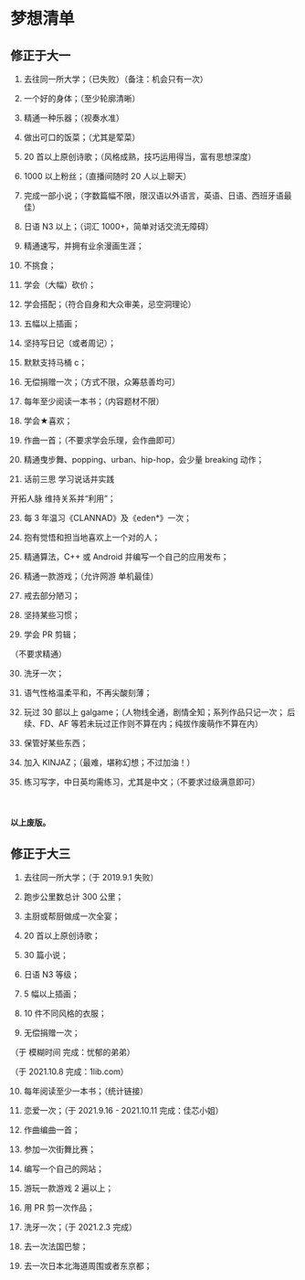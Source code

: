 # 梦想清单

## 修正于大一

1. 去往同一所大学；（已失败）（备注：机会只有一次）

2. 一个好的身体；（至少轮廓清晰）

3. 精通一种乐器；（视奏水准）

4. 做出可口的饭菜；（尤其是荤菜）

5. 20 首以上原创诗歌；（风格成熟，技巧运用得当，富有思想深度）

6. 1000 以上粉丝；（直播间随时 20 人以上聊天）

7. 完成一部小说；（字数篇幅不限，限汉语以外语言，英语、日语、西班牙语最佳）

8. 日语 N3 以上；（词汇 1000+，简单对话交流无障碍）

9. 精通速写，并拥有业余漫画生涯；

10. 不挑食；

11. 学会（大幅）砍价；

12. 学会搭配；（符合自身和大众审美，忌空洞理论）

13. 五幅以上插画；

14. 坚持写日记（或者周记）；

15. 默默支持马桶 c；

16. 无偿捐赠一次；（方式不限，众筹慈善均可）

17. 每年至少阅读一本书；（内容题材不限）

18. 学会★喜欢；

20. 作曲一首；（不要求学会乐理，会作曲即可）

21. 精通曳步舞、popping、urban、hip-hop，会少量 breaking 动作；

22. 话前三思 学习说话并实践

开拓人脉 维持关系并“利用”；

23. 每 3 年温习《CLANNAD》及《eden\*》一次；

24. 抱有觉悟和担当地喜欢上一个对的人；

25. 精通算法，C++ 或 Android 并编写一个自己的应用发布；

26. 精通一款游戏；（允许网游 单机最佳）

27. 戒去部分陋习；

28. 坚持某些习惯；

29. 学会 PR 剪辑；

（不要求精通）

30. 洗牙一次；

31. 语气性格温柔平和，不再尖酸刻薄；

32. 玩过 30 部以上 galgame；（人物线全通，剧情全知；系列作品只记一次；
后续、FD、AF 等若未玩过正作则不算在内；纯拔作废萌作不算在内）

33. 保管好某些东西；

34. 加入 KINJAZ；（最难，堪称幻想；不过加油！）

35. 练习写字，中日英均需练习，尤其是中文；（不要求过级满意即可）

<br />

#### 以上废版。

## 修正于大三

1. 去往同一所大学；（于 2019.9.1 失败）

2. 跑步公里数总计 300 公里；

3. 主厨或帮厨做成一次全宴；

4. 20 首以上原创诗歌；

5. 30 篇小说；

6. 日语 N3 等级；

7. 5 幅以上插画；

8. 10 件不同风格的衣服；

9. 无偿捐赠一次；

（于 模糊时间 完成：忧郁的弟弟）

（于 2021.10.8 完成：1lib.com）

10. 每年阅读至少一本书；（统计链接）

11. 恋爱一次；（于 2021.9.16 - 2021.10.11 完成：佳芯小姐）

12. 作曲编曲一首；

13. 参加一次街舞比赛；

14. 编写一个自己的网站；

15. 游玩一款游戏 2 遍以上；

16. 用 PR 剪一次作品；

17. 洗牙一次；（于 2021.2.3 完成）

18. 去一次法国巴黎；

20. 去一次日本北海道周围或者东京都；